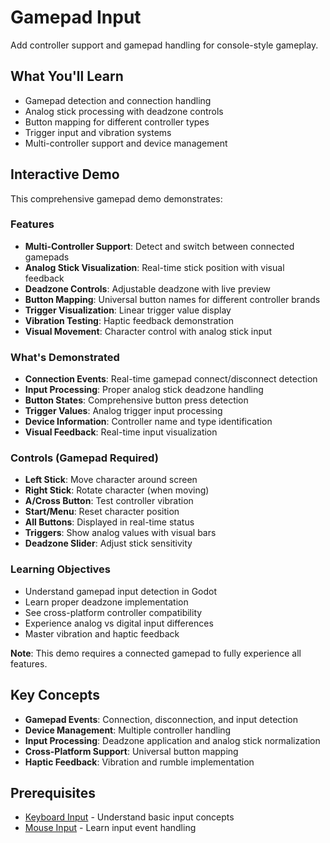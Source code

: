 # Gamepad Input

Add controller support and gamepad handling for console-style gameplay.

## What You'll Learn

- Gamepad detection and connection handling
- Analog stick processing with deadzone controls
- Button mapping for different controller types
- Trigger input and vibration systems
- Multi-controller support and device management

## Interactive Demo

This comprehensive gamepad demo demonstrates:

### Features
- **Multi-Controller Support**: Detect and switch between connected gamepads
- **Analog Stick Visualization**: Real-time stick position with visual feedback
- **Deadzone Controls**: Adjustable deadzone with live preview
- **Button Mapping**: Universal button names for different controller brands
- **Trigger Visualization**: Linear trigger value display
- **Vibration Testing**: Haptic feedback demonstration
- **Visual Movement**: Character control with analog stick input

### What's Demonstrated
- **Connection Events**: Real-time gamepad connect/disconnect detection
- **Input Processing**: Proper analog stick deadzone handling
- **Button States**: Comprehensive button press detection
- **Trigger Values**: Analog trigger input processing
- **Device Information**: Controller name and type identification
- **Visual Feedback**: Real-time input visualization

### Controls (Gamepad Required)
- **Left Stick**: Move character around screen
- **Right Stick**: Rotate character (when moving)
- **A/Cross Button**: Test controller vibration
- **Start/Menu**: Reset character position
- **All Buttons**: Displayed in real-time status
- **Triggers**: Show analog values with visual bars
- **Deadzone Slider**: Adjust stick sensitivity

### Learning Objectives
- Understand gamepad input detection in Godot
- Learn proper deadzone implementation
- See cross-platform controller compatibility
- Experience analog vs digital input differences
- Master vibration and haptic feedback

**Note**: This demo requires a connected gamepad to fully experience all features.

<!-- start-embed-demo-/gdEmbed/exports/web/?category=input&scene=gamepad_input -->
<!-- end-embed-godot -->

## Key Concepts

- **Gamepad Events**: Connection, disconnection, and input detection
- **Device Management**: Multiple controller handling
- **Input Processing**: Deadzone application and analog stick normalization
- **Cross-Platform Support**: Universal button mapping
- **Haptic Feedback**: Vibration and rumble implementation

## Prerequisites

- [Keyboard Input](../keyboard_input/) - Understand basic input concepts
- [Mouse Input](../mouse_input/) - Learn input event handling
